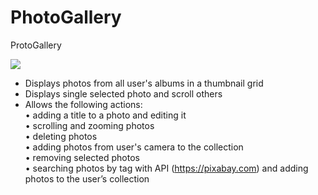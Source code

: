 # PhotoGallery
ProtoGallery

![](https://github.com/kapinos/PhotoGallery/blob/master/GalleryDemo.gif)

- Displays photos from all user's albums in a thumbnail grid
- Displays single selected photo and scroll others
- Allows the following actions:<br/>
    • adding a title to a photo and editing it<br/>
    • scrolling and zooming photos<br/>
    • deleting photos<br/>
    • adding photos from user's camera to the collection<br/>
    • removing selected photos<br/>
    • searching photos by tag with API (https://pixabay.com)  and adding photos to the user’s collection
